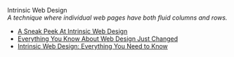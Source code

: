 Intrinsic Web Design  
_A technique where individual web pages have both fluid columns and rows._

*   [A Sneak Peek At Intrinsic Web Design](https://medium.com/level-up-web/a-sneak-peek-at-intrinsic-web-design-cb179eea7c9e)
*   [Everything You Know About Web Design Just Changed](https://talks.jensimmons.com/20LmLE/everything-you-know-about-web-design-just-changed)
*   [Intrinsic Web Design: Everything You Need to Know](https://justcreative.com/2018/06/26/intrinsic-web-design/)
